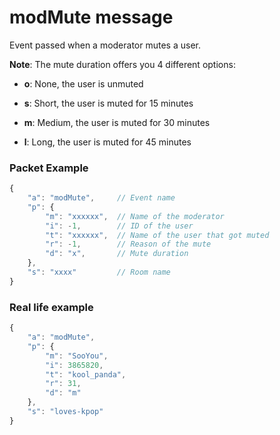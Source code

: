 # modMute message

Event passed when a moderator mutes a user.

**Note**: The mute duration offers you 4 different options:

* **o**: None, the user is unmuted

* **s**: Short, the user is muted for 15 minutes

* **m**: Medium, the user is muted for 30 minutes

* **l**: Long, the user is muted for 45 minutes

### Packet Example

```js
{
    "a": "modMute",     // Event name
    "p": {
        "m": "xxxxxx",	// Name of the moderator
        "i": -1,        // ID of the user
        "t": "xxxxxx",  // Name of the user that got muted
        "r": -1,        // Reason of the mute
        "d": "x",       // Mute duration
    },
    "s": "xxxx"         // Room name
}
```
### Real life example
```js
{
    "a": "modMute",
    "p": {
        "m": "SooYou",
        "i": 3865820,
        "t": "kool_panda",
        "r": 31,
        "d": "m"
    },
    "s": "loves-kpop"
}
```